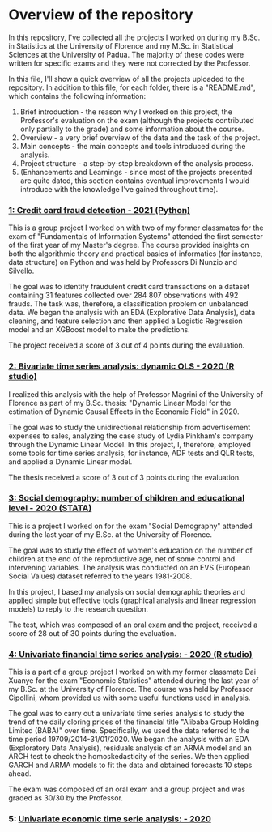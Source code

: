 # Overview of the repository
In this repository, I've collected all the projects I worked on during my B.Sc. in Statistics at the University of Florence and my M.Sc. in Statistical Sciences at the University of Padua. 
The majority of these codes were written for specific exams and they were not corrected by the Professor. 

In this file, I'll show a quick overview of all the projects uploaded to the repository. In addition to this file, for each folder, there is a "README.md", which contains the following information:
1. Brief introduction - the reason why I worked on this project, the Professor's evaluation on the exam (although the projects contributed only partially to the grade) and some information about the course.
2. Overview - a very brief overview of the data and the task of the project.
3. Main concepts - the main concepts and tools introduced during the analysis.
4. Project structure - a step-by-step breakdown of the analysis process.
5. (Enhancements and Learnings - since most of the projects presented are quite dated, this section contains eventual improvements I would introduce with the knowledge I've gained throughout time).

### [ 1: Credit card fraud detection - 2021 (Python)](https://github.com/aciandri/University_Projects/tree/main/credit_card_fraud)
This is a group project I worked on with two of my former classmates for the exam of "Fundamentals of Information Systems" attended the first semester of the first year of my Master's degree. The course provided insights on both the algorithmic theory and practical basics of informatics (for instance, data structure) on Python and was held by Professors Di Nunzio and Silvello.

The goal was to identify fraudulent credit card transactions on a dataset containing 31 features collected over 284 807 observations with 492 frauds. The task was, therefore, a classification problem on unbalanced data. We began the analysis with an EDA (Explorative Data Analysis), data cleaning, and feature selection and then applied a Logistic Regression model and an XGBoost model to make the predictions.

The project received a score of 3 out of 4 points during the evaluation.

### [2: Bivariate time series analysis: dynamic OLS - 2020 (R studio)](https://github.com/aciandri/University_Projects/tree/main/multivariate_ts)

I realized this analysis with the help of Professor Magrini of the University of Florence as part of my B.Sc. thesis: "Dynamic Linear Model for the estimation of Dynamic Causal Effects in the Economic Field" in 2020.

The goal was to study the unidirectional relationship from advertisement expenses to sales, analyzing the case study of Lydia Pinkham's company through the Dynamic Linear Model. 
In this project, I, therefore, employed some tools for time series analysis, for instance, ADF tests and QLR tests, and applied a Dynamic Linear model.

The thesis received a score of 3 out of 3 points during the evaluation.


### [3: Social demography: number of children and educational level - 2020 (STATA)](https://github.com/aciandri/University_Projects/tree/main/social_demography-project)
This is a project I worked on for the exam "Social Demography" attended during the last year of my B.Sc. at the University of Florence.

The goal was to study the effect of women's education on the number of children at the end of the reproductive age, net of some control and intervening variables. The analysis was conducted on an EVS (European Social Values) dataset referred to the years 1981-2008.

In this project, I based my analysis on social demographic theories and applied simple but effective tools (graphical analysis and linear regression models) to reply to the research question.

The test, which was composed of an oral exam and the project, received a score of 28 out of 30 points during the evaluation.


### [ 4: Univariate financial time series analysis: - 2020 (R studio) ](https://github.com/aciandri/University_Projects/tree/main/univariate_financial_ts)
This is a part of a group project I worked on with my former classmate Dai Xuanye for the exam "Economic Statistics" attended during the last year of my B.Sc. at the University of Florence. The course was held by Professor Cipollini, whom provided us with some useful functions used in analysis.

The goal was to carry out a univariate time series analysis to study the trend of the daily cloring prices of the financial title "Alibaba Group Holding Limited (BABA)" over time. Specifically, we used the data referred to the time period 19709/2014-31/01/2020. We began the analysis with an EDA (Exploratory Data Analysis), residuals analysis of an ARMA model and an ARCH test to check the homoskedasticity of the series. We then applied GARCH and ARMA models to fit the data and obtained forecasts 10 steps ahead.

The exam was composed of an oral exam and a group project and was graded as 30/30 by the Professor.

### 5: [Univariate economic time serie analysis: - 2020](https://github.com/aciandri/University_Projects/tree/main/univariate_economic_ts)








